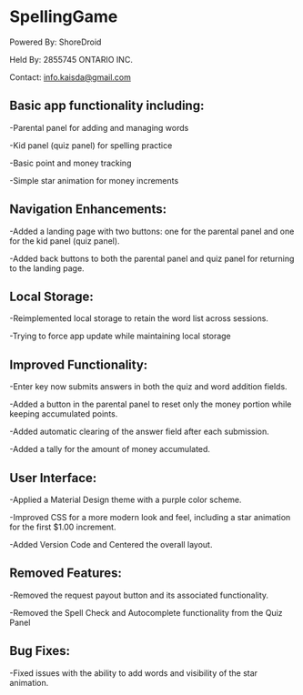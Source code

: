 # SpellingGame
Powered By: ShoreDroid

Held By: 2855745 ONTARIO INC.

Contact: info.kaisda@gmail.com

Basic app functionality including:
------------------------------------------
-Parental panel for adding and managing words

-Kid panel (quiz panel) for spelling practice

-Basic point and money tracking

-Simple star animation for money increments

Navigation Enhancements:
-------------------------------------------
-Added a landing page with two buttons: one for the parental panel and one for the kid panel (quiz panel).

-Added back buttons to both the parental panel and quiz panel for returning to the landing page.

**Local Storage:**
-------------------------------------------
-Reimplemented local storage to retain the word list across sessions.

-Trying to force app update while maintaining local storage

**Improved Functionality:**
-------------------------------------------
-Enter key now submits answers in both the quiz and word addition fields.

-Added a button in the parental panel to reset only the money portion while keeping accumulated points.

-Added automatic clearing of the answer field after each submission.

-Added a tally for the amount of money accumulated.

**User Interface:**
-------------------------------------------
-Applied a Material Design theme with a purple color scheme.

-Improved CSS for a more modern look and feel, including a star animation for the first $1.00 increment.

-Added Version Code and Centered the overall layout.


**Removed Features:**
-------------------------------------------
-Removed the request payout button and its associated functionality.

-Removed the Spell Check and Autocomplete functionality from the Quiz Panel

**Bug Fixes:**
-----------------------------------------------
-Fixed issues with the ability to add words and visibility of the star animation.
